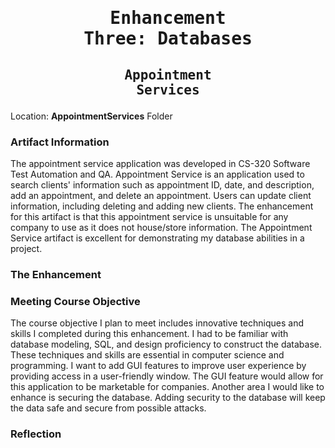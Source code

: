 # <pre align="center">Enhancement Three: Databases</pre>

## <pre align="center">Appointment Services</pre>

Location: **AppointmentServices** Folder

### Artifact Information

The appointment service application was developed in CS-320 Software Test Automation and QA. Appointment Service is an application used to search clients' information such as appointment ID, date, and description, add an appointment, and delete an appointment. Users can update client information, including deleting and adding new clients. The enhancement for this artifact is that this appointment service is unsuitable for any company to use as it does not house/store information. The Appointment Service artifact is excellent for demonstrating my database abilities in a project.

### The Enhancement

### Meeting Course Objective 

The course objective I plan to meet includes innovative techniques and skills I completed during this enhancement. I had to be familiar with database modeling, SQL, and design proficiency to construct the database. These techniques and skills are essential in computer science and programming. I want to add GUI features to improve user experience by providing access in a user-friendly window. The GUI feature would allow for this application to be marketable for companies. Another area I would like to enhance is securing the database. Adding security to the database will keep the data safe and secure from possible attacks.

### Reflection


